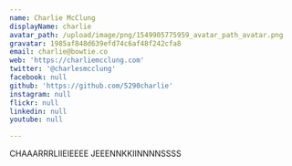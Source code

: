 ```yaml
---
name: Charlie McClung
displayName: charlie
avatar_path: /upload/image/png/1549905775959_avatar_path_avatar.png
gravatar: 1985af848d639efd74c6af48f242cfa8
email: charlie@bowtie.co
web: 'https://charliemcclung.com'
twitter: '@charlesmcclung'
facebook: null
github: 'https://github.com/5290charlie'
instagram: null
flickr: null
linkedin: null
youtube: null

---
```


<p>CHAAARRRLIIEIEEEE JEEENNKKIINNNNSSSS</p>

